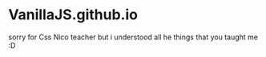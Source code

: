 # VanillaJS.github.io

sorry for Css Nico teacher
but i understood all he things that you taught me :D
